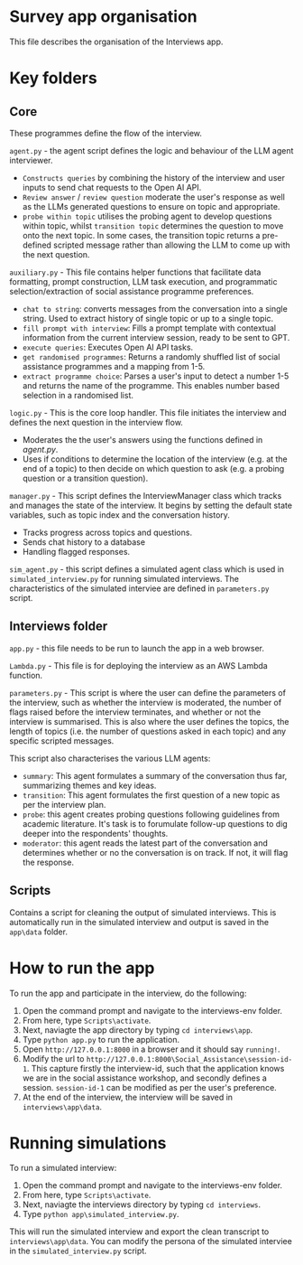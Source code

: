# Survey app organisation

This file describes the organisation of the Interviews app. 

# Key folders

## Core

These programmes define the flow of the interview.

 `agent.py` - the agent script defines the logic and behaviour of the LLM agent interviewer. 
 * `Constructs queries` by combining the history of the interview and user inputs to send chat requests to the Open AI API.
 * `Review answer` / `review question` moderate the user's response as well as the LLMs generated questions to ensure on topic and appropriate.
 * `probe within topic` utilises the probing agent to develop questions within topic, whilst `transition topic` determines the question to move onto the next topic. In some cases, the transition topic returns a pre-defined scripted message rather than allowing the LLM to come up with the next question. 

`auxiliary.py` - This file contains helper functions that facilitate data formatting, prompt construction, LLM task execution, and programmatic selection/extraction of social assistance programme preferences.

* `chat to string`: converts messages from the conversation into a single string. Used to extract history of single topic or up to a single topic.
* `fill prompt with interview`: Fills a prompt template with contextual information from the current interview session, ready to be sent to GPT. 
* `execute queries`: Executes Open AI API tasks.
* `get randomised programmes`: Returns a randomly shuffled list of social assistance programmes and a mapping from 1-5.
* `extract programme choice`: Parses a user's input to detect a number 1-5 and returns the name of the programme. This enables number based selection in a randomised list. 

`logic.py`  - This is the core loop handler. This file initiates the interview and defines the next question in the interview flow.

* Moderates the the user's answers using the functions defined in *agent.py*.
* Uses if conditions to determine the location of the interview (e.g. at the end of a topic) to then decide on which question to ask (e.g. a probing question or a transition question).

`manager.py` - This script defines the InterviewManager class which tracks and manages the state of the interview. It begins by setting the default state variables, such as topic index and the conversation history.

* Tracks progress across topics and questions.
* Sends chat history to a database
* Handling flagged responses. 

`sim_agent.py` - this script defines a simulated agent class which is used in `simulated_interview.py` for running simulated interviews. The characteristics of the simulated interviee are defined in `parameters.py` script.

## Interviews folder

`app.py` - this file needs to be run to launch the app in a web browser.

`Lambda.py` - This file is for deploying the interview as an AWS Lambda function.

`parameters.py` - This script is where the user can define the parameters of the interview, such as whether the interview is moderated, the number of flags raised before the interview terminates, and whether or not the interview is summarised. This is also where the user defines the topics, the length of topics (i.e. the number of questions asked in each topic) and any specific scripted messages. 

This script also characterises the various LLM agents:
* `summary`: This agent formulates a summary of the conversation thus far, summarizing themes and key ideas.
* `transition`: This agent formulates the first question of a new topic as per the interview plan.
* `probe`: this agent creates probing questions following guidelines from academic literature. It's task is to forumulate follow-up questions to dig deeper into the respondents' thoughts.
* `moderator`: this agent reads the latest part of the conversation and determines whether or no the conversation is on track. If not, it will flag the response.

## Scripts
Contains a script for cleaning the output of simulated interviews. This is automatically run in the simulated interview and output is saved in the `app\data` folder.

# How to run the app
To run the app and participate in the interview, do the following:
1. Open the command prompt and navigate to the interviews-env folder. 
2. From here, type `Scripts\activate`.
3. Next, naviagte the app directory by typing `cd interviews\app`.
4. Type `python app.py` to run the application. 
5. Open `http://127.0.0.1:8000` in a browser and it should say `running!`.
6. Modify the url to `http://127.0.0.1:8000\Social_Assistance\session-id-1`. This capture firstly the interview-id, such that the application knows we are in the social assistance workshop, and secondly defines a session. `session-id-1` can be modified as per the user's preference. 
7. At the end of the interview, the interview will be saved in `interviews\app\data`.


# Running simulations
To run a simulated interview:
1. Open the command prompt and navigate to the interviews-env folder. 
2. From here, type `Scripts\activate`.
3. Next, naviagte the interviews directory by typing `cd interviews`.
4. Type `python app\simulated_interview.py`.


This will run the simulated interview and export the clean transcript to `interviews\app\data`. You can modify the persona of the simulated interviee in the `simulated_interview.py` script. 
